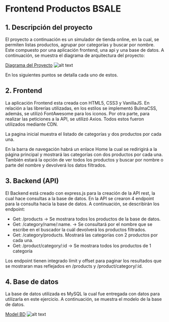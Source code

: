 # Frontend Productos BSALE

## 1.	Descripción del proyecto

El proyecto a continuación es un simulador de tienda online, en la cual, se permiten listas productos, agrupar por categorías y buscar por nombre.
Este compuesto por una aplicación frontend, una api y una base de datos. 
A continuación, se muestra el diagrama de arquitectura del proyecto:

[Diagrama del Proyecto](https://desafio-bsale.vercel.app/assets/images/diagram_bsale.png)
![alt text](https://desafio-bsale.vercel.app/assets/images/diagram_bsale.png "Diagrama")

En los siguientes puntos se detalla cada uno de estos.

## 2.	Frontend
La aplicación Frontend esta creada con HTML5, CSS3 y VanillaJS.
En relación a las librerías utilizadas, en los estilos se implementó BulmaCSS, además, se utilizó FontAwesome para los iconos. Por otra parte, para realizar las peticiones a la API, se utilizó Axios. Todos estos fueron utilizados mediante CDN.

La pagina inicial muestra el listado de categorías y dos productos por cada una.

En la barra de navegación habrá un enlace Home la cual se redirigirá a la página
principal y mostrará las categorías con dos productos por cada una. También estará la opción de ver todos los productos y buscar por nombre o parte del nombre y devolverá los datos filtrados.

## 3.	Backend (API)

El Backend está creado con express.js para la creación de la API rest, la cual hace consultas a la base de datos.
En la API se crearon 4 endpoint para la consulta hacia la base de datos.
A continuación, se describirán los endpoint:

- Get:   /products  -> Se mostrara todos los productos de la base de datos.
- Get:  /category/name/:name. -> Se consultará por el nombre que se escribe en el buscador la cuál devolverá los productos filtrados.
- Get:   /category/products.  Mostrará las categorías con 2 productos por cada una.
- Get:  /product/category/:id  -> Se mostrara todos los productos de 1 categoría

Los endpoint tienen integrado límit y offset para paginar los resultados que se mostraran mas reflejados en /products y /product/category/:id.



## 4.	Base de datos

La base de datos utilizada es MySQL la cual fue entregada con datos para utilizarla en este ejercicio. A continuación, se muestra el modelo de la base de datos.

[Model BD](https://desafio-bsale.vercel.app/assets/images/model_bsale.jpg)
![alt text](https://desafio-bsale.vercel.app/assets/images/model_bsale.jpg "Diagrama")